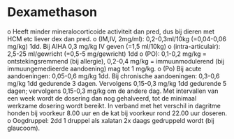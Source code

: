 # Dexamethason

o Heeft minder mineralocorticoide activiteit dan pred, dus bij dieren met HCM etc liever dex dan pred.
o (IM,IV, 2mg/ml): 0,2-0,3ml/10kg (=0,04-0,06 mg/kg) 1dd. Bij AIHA 0,3 mg/kg IV geven (=1,5 ml/10kg)
o (intra-articulair): 2,5-25 ml/gewricht (=0,5-5 mg/gewricht) 1dd
o (PO): 0,1-0,2 mg/kg = ontstekingsremmend (bij allergie), 0,2-0,4 mg/kg = immuunmodulerend (bij immuungemedieerde aandoening) mag tot 1 mg/kg.
o (Po) Bij acute aandoeningen: 0,05-0,6 mg/kg 1dd. Bij chronische aandoeningen: 0,3-0,6 mg/kg 1dd gedurende 3 dagen. Vervolgens 0,15-0,3 mg/kg 1dd gedurende 5 dagen; vervolgens 0,15-0,3 mg/kg om de andere dag. Met intervallen van een week wordt de dosering dan nog gehalveerd, tot de minimaal werkzame dosering wordt bereikt. In verband met het verschil in dagritme honden bij voorkeur 8.00 uur en de kat bij voorkeur rond 22.00 uur doseren.
o Oogdruppel: 2dd 1 druppel als xalatan 2x daags gedruppeld wordt (bij glaucoom).
